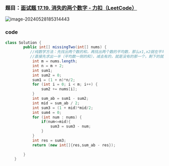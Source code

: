 ### 题目：[面试题 17.19. 消失的两个数字 - 力扣（LeetCode）](https://leetcode.cn/problems/missing-two-lcci/description/)

![image-20240528185314443](C:/Users/11067/AppData/Roaming/Typora/typora-user-images/image-20240528185314443.png)

### code

```java
class Solution {
        public int[] missingTwo(int[] nums) {
           //纯数学方法：先找出两个数的和，再找出两个数的平均数，那么x1,x2就在平均数两边，而且数组是连续的
           //直接先求出一半（平均数一侧的和），减去有的，就是没有的那一个，剩下的就是sum_ab - x1
            int m = nums.length;
            int n = m + 2;
            int sum1;
            int sum2 = 0;
            sum1 = (1 + n)*n/2;
            for (int i = 0; i < m; i++) {
                sum2 += nums[i];
            }
            int sum_ab = sum1 - sum2;
            int mid = sum_ab / 2;
            int sum3 = (1 + mid)*mid/2;
            int sum4 = 0;
            for (int num : nums) {
                if(num<=mid){
                    sum3 = sum3 - num;
                }
            }
            int res = sum3;
            return (new int[]{res,sum_ab - res});
            
        }
    }
```


